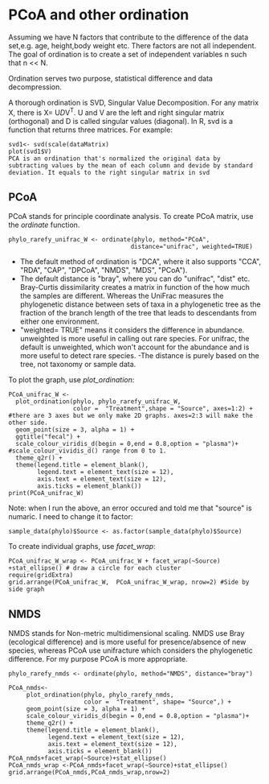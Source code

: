 # PCoA and other ordination 

Assuming we have N factors that contribute to the difference of the data set,e.g. age, height,body weight etc. There factors are not all independent. The goal of ordination is to create a set of independent variables n such that n << N. 

Ordination serves two purpose, statistical difference and data decompression. 

A thorough ordination is SVD, Singular Value Decomposition. For any matrix X, there is X= U*D*V<sup>T</sup>. U and V are the left and right singular matrix (orthogonal) and D is called singular values (diagonal). In R, svd is a function that returns three matrices. For example: 
```
svd1<- svd(scale(dataMatrix)
plot(svd1$V)
PCA is an ordination that's normalized the original data by subtracting values by the mean of each column and devide by standard deviation. It equals to the right singular matrix in svd
```

## PCoA 
PCoA stands for principle coordinate analysis. To create PCoA matrix, use the *ordinate* function.  
```
phylo_rarefy_unifrac_W <- ordinate(phylo, method="PCoA", 
                                  distance="unifrac", weighted=TRUE)
```

- The default method of ordination is "DCA", where it also supports "CCA", "RDA", "CAP", "DPCoA", "NMDS", "MDS", "PCoA").
- The default distance is "bray", where you can do "unifrac", "dist" etc. Bray-Curtis dissimilarity creates a matrix in function of the how much the samples are different. Whereas the UniFrac measures the phylogenetic distance between sets of taxa in a phylogenetic tree as the fraction of the branch length of the tree that leads to descendants from either one environment.
- "weighted= TRUE" means it considers the difference in abundance. unweighted is more useful in calling out rare species. For unifrac, the default is unweighted, which won't account for the abundance and is more useful to detect rare species.
-The distance is purely based on the tree, not taxonomy or sample data. 

To plot the graph, use *plot_ordination*:
```
PCoA_unifrac_W <-
  plot_ordination(phylo, phylo_rarefy_unifrac_W,
                  color =  "Treatment",shape = "Source", axes=1:2) + #there are 3 axes but we only make 2D graphs. axes=2:3 will make the other side. 
  geom_point(size = 3, alpha = 1) + 
  ggtitle("fecal") +
  scale_colour_viridis_d(begin = 0,end = 0.8,option = "plasma")+ #scale_colour_vividis_d() range from 0 to 1. 
  theme_q2r() +
  theme(legend.title = element_blank(),
        legend.text = element_text(size = 12),
        axis.text = element_text(size = 12),
        axis.ticks = element_blank()) 
print(PCoA_unifrac_W)
```
Note: when I run the above, an error occured and told me that "source" is numaric. I need to change it to factor: 
```
sample_data(phylo)$Source <- as.factor(sample_data(phylo)$Source)
```

To create individual graphs, use *facet_wrap*:
```
PCoA_unifrac_W_wrap <- PCoA_unifrac_W + facet_wrap(~Source)
+stat_ellipse() # draw a circle for each cluster
require(gridExtra)
grid.arrange(PCoA_unifrac_W,  PCoA_unifrac_W_wrap, nrow=2) #Side by side graph
```
## NMDS 
NMDS stands for Non-metric multidimensional scaling. NMDS use Bray (ecological difference) and is more useful for presence/absence of new species, whereas PCoA use unifracture which considers the phylogenetic difference. For my purpose PCoA is more appropriate. 
```
phylo_rarefy_nmds <- ordinate(phylo, method="NMDS", distance="bray")

PCoA_nmds<-
     plot_ordination(phylo, phylo_rarefy_nmds,
                     color =  "Treatment", shape= "Source",) +
     geom_point(size = 3, alpha = 1) + 
     scale_colour_viridis_d(begin = 0,end = 0.8,option = "plasma")+
     theme_q2r() +
     theme(legend.title = element_blank(),
           legend.text = element_text(size = 12),
           axis.text = element_text(size = 12),
           axis.ticks = element_blank()) 
PCoA_nmds+facet_wrap(~Source)+stat_ellipse()
PCoA_nmds_wrap <-PCoA_nmds+facet_wrap(~Source)+stat_ellipse()
grid.arrange(PCoA_nmds,PCoA_nmds_wrap,nrow=2) 
```
